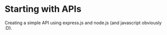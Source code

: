 # Starting with APIs

Creating a simple API using express.js and node.js (and javascript obviously :D).